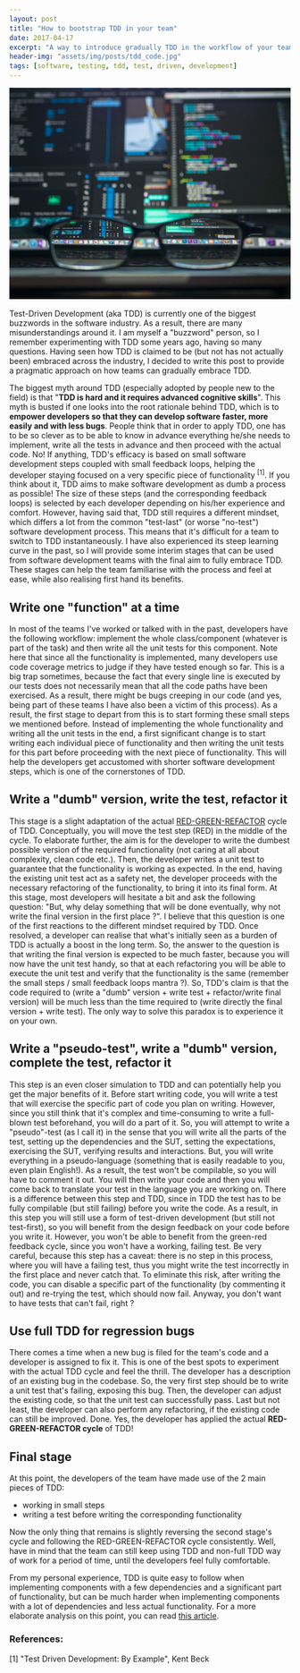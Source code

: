 ```yaml
---
layout: post
title: "How to bootstrap TDD in your team"
date: 2017-04-17
excerpt: "A way to introduce gradually TDD in the workflow of your team"
header-img: "assets/img/posts/tdd_code.jpg"
tags: [software, testing, tdd, test, driven, development]
---
```


![Blog post introductory image](../assets/img/posts/tdd_code.jpg "Photo by Kevin Ku from Pexels")

Test-Driven Development (aka TDD) is currently one of the biggest buzzwords in the software industry. As a result, there are many misunderstandings around it. I am myself a "buzzword" person, so I remember experimenting with TDD some years ago, having so many questions. Having seen how TDD is claimed to be (but not has not actually been) embraced across the industry, I decided to write this post to provide a pragmatic approach on how teams can gradually embrace TDD.

The biggest myth around TDD (especially adopted by people new to the field) is that "**TDD is hard and it requires advanced cognitive skills**". This myth is busted if one looks into the root rationale behind TDD, which is to **empower developers so that they can develop software faster, more easily and with less bugs**. People think that in order to apply TDD, one has to be so clever as to be able to know in advance everything he/she needs to implement, write all the tests in advance and then proceed with the actual code. No! If anything, TDD's efficacy is based on small software development steps coupled with small feedback loops, helping the developer staying focused on a very specific piece of functionality <sup>[1]</sup>. If you think about it, TDD aims to make software development as dumb a process as possible! The size of these steps (and the corresponding feedback loops) is selected by each developer depending on his/her experience and comfort. However, having said that, TDD still requires a different mindset, which differs a lot from the common "test-last" (or worse "no-test") software development process. This means that it's difficult for a team to switch to TDD instantaneously. I have also experienced its steep learning curve in the past, so I will provide some interim stages that can be used from software development teams with the final aim to fully embrace TDD. These stages can help the team familiarise with the process and feel at ease, while also realising first hand its benefits. 

## Write one "function" at a time

In most of the teams I've worked or talked with in the past, developers have the following workflow: implement the whole class/component (whatever is part of the task) and then write all the unit tests for this component. Note here that since all the functionality is implemented, many developers use code coverage metrics to judge if they have tested enough so far. This is a big trap sometimes, because the fact that every single line is executed by our tests does not necessarily mean that all the code paths have been exercised. As a result, there might be bugs creeping in our code (and yes, being part of these teams I have also been a victim of this process). As a result, the first stage to depart from this is to start forming these small steps we mentioned before. Instead of implementing the whole functionality and writing all the unit tests in the end, a first significant change is to start writing each individual piece of functionality and then writing the unit tests for this part before proceeding with the next piece of functionality. This will help the developers get accustomed with shorter software development steps, which is one of the cornerstones of TDD. 

## Write a "dumb" version, write the test, refactor it

This stage is a slight adaptation of the actual [RED-GREEN-REFACTOR](http://blog.cleancoder.com/uncle-bob/2014/12/17/TheCyclesOfTDD.html) cycle of TDD. Conceptually, you will move the test step (RED) in the middle of the cycle. To elaborate further, the aim is for the developer to write the dumbest possible version of the required functionality (not caring at all about complexity, clean code etc.). Then, the developer writes a unit test to guarantee that the functionality is working as expected. In the end, having the existing unit test act as a safety net, the developer proceeds with the necessary refactoring of the functionality, to bring it into its final form. At this stage, most developers will hesitate a bit and ask the following question: "But, why delay something that will be done eventually, why not write the final version in the first place ?". I believe that this question is one of the first reactions to the different mindset required by TDD. Once resolved, a developer can realise that what's initially seen as a burden of TDD is actually a boost in the long term. So, the answer to the question is that writing the final version is expected to be much faster, because you will now have the unit test handy, so that at each refactoring you will be able to execute the unit test and verify that the functionality is the same (remember the small steps / small feedback loops mantra ?). So, TDD's claim is that the code required to (write a "dumb" version + write test + refactor/write final version) will be much less than the time required to (write directly the final version + write test). The only way to solve this paradox is to experience it on your own.

## Write a "pseudo-test", write a "dumb" version, complete the test, refactor it

This step is an even closer simulation to TDD and can potentially help you get the major benefits of it. Before start writing code, you will write a test that will exercise the specific part of code you plan on writing. However, since you still think that it's complex and time-consuming to write a full-blown test beforehand, you will do a part of it. So, you will attempt to write a "pseudo"-test (as I call it) in the sense that you will write all the parts of the test, setting up the dependencies and the SUT, setting the expectations, exercising the SUT, verifying results and interactions. But, you will write everything in a pseudo-language (something that is easily readable to you, even plain English!). As a result, the test won't be compilable, so you will have to comment it out. You will then write your code and then you will come back to translate your test in the language you are working on. There is a difference between this step and TDD, since in TDD the test has to be fully compilable (but still failing) before you write the code. As a result, in this step you will still use a form of test-driven development (but still not test-first), so you will benefit from the design feedback on your code before you write it. However, you won't be able to benefit from the green-red feedback cycle, since you won't have a working, failing test. Be very careful, because this step has a caveat: there is no step in this process, where you will have a failing test, thus you might write the test incorrectly in the first place and never catch that. To eliminate this risk, after writing the code, you can disable a specific part of the functionality (by commenting it out) and re-trying the test, which should now fail. Anyway, you don't want to have tests that can't fail, right ?

## Use full TDD for regression bugs

There comes a time when a new bug is filed for the team's code and a developer is assigned to fix it. This is one of the best spots to experiment with the actual TDD cycle and feel the thrill. The developer has a description of an existing bug in the codebase. So, the very first step should be to write a unit test that's failing, exposing this bug. Then, the developer can adjust the existing code, so that the unit test can successfully pass. Last but not least, the developer can also perform any refactoring, if the existing code can still be improved. Done. Yes, the developer has applied the actual **RED-GREEN-REFACTOR cycle** of TDD!

## Final stage

At this point, the developers of the team have made use of the 2 main pieces of TDD:
* working in small steps
* writing a test before writing the corresponding functionality

Now the only thing that remains is slightly reversing the second stage's cycle and following the RED-GREEN-REFACTOR cycle consistently. Well, have in mind that the team can still keep using TDD and non-full TDD way of work for a period of time, until the developers feel fully comfortable. 

From my personal experience, TDD is quite easy to follow when implementing components with a few dependencies and a significant part of functionality, but can be much harder when implementing components with a lot of dependencies and less actual functionality. For a more elaborate analysis on this point, you can read [this article](http://blog.stevensanderson.com/2009/11/04/selective-unit-testing-costs-and-benefits/).

### References:
[1] "Test Driven Development: By Example", Kent Beck